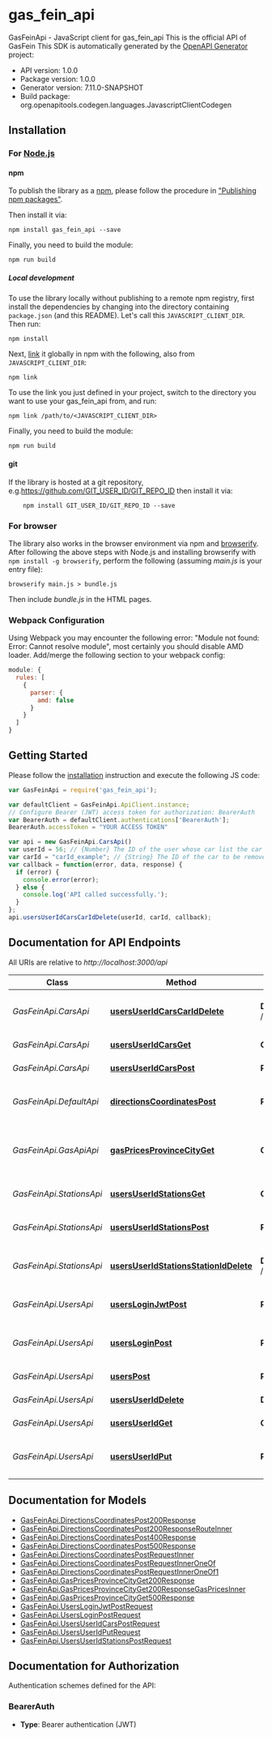 # gas_fein_api

GasFeinApi - JavaScript client for gas_fein_api
This is the official API of GasFein
This SDK is automatically generated by the [OpenAPI Generator](https://openapi-generator.tech) project:

- API version: 1.0.0
- Package version: 1.0.0
- Generator version: 7.11.0-SNAPSHOT
- Build package: org.openapitools.codegen.languages.JavascriptClientCodegen

## Installation

### For [Node.js](https://nodejs.org/)

#### npm

To publish the library as a [npm](https://www.npmjs.com/), please follow the procedure in ["Publishing npm packages"](https://docs.npmjs.com/getting-started/publishing-npm-packages).

Then install it via:

```shell
npm install gas_fein_api --save
```

Finally, you need to build the module:

```shell
npm run build
```

##### Local development

To use the library locally without publishing to a remote npm registry, first install the dependencies by changing into the directory containing `package.json` (and this README). Let's call this `JAVASCRIPT_CLIENT_DIR`. Then run:

```shell
npm install
```

Next, [link](https://docs.npmjs.com/cli/link) it globally in npm with the following, also from `JAVASCRIPT_CLIENT_DIR`:

```shell
npm link
```

To use the link you just defined in your project, switch to the directory you want to use your gas_fein_api from, and run:

```shell
npm link /path/to/<JAVASCRIPT_CLIENT_DIR>
```

Finally, you need to build the module:

```shell
npm run build
```

#### git

If the library is hosted at a git repository, e.g.https://github.com/GIT_USER_ID/GIT_REPO_ID
then install it via:

```shell
    npm install GIT_USER_ID/GIT_REPO_ID --save
```

### For browser

The library also works in the browser environment via npm and [browserify](http://browserify.org/). After following
the above steps with Node.js and installing browserify with `npm install -g browserify`,
perform the following (assuming *main.js* is your entry file):

```shell
browserify main.js > bundle.js
```

Then include *bundle.js* in the HTML pages.

### Webpack Configuration

Using Webpack you may encounter the following error: "Module not found: Error:
Cannot resolve module", most certainly you should disable AMD loader. Add/merge
the following section to your webpack config:

```javascript
module: {
  rules: [
    {
      parser: {
        amd: false
      }
    }
  ]
}
```

## Getting Started

Please follow the [installation](#installation) instruction and execute the following JS code:

```javascript
var GasFeinApi = require('gas_fein_api');

var defaultClient = GasFeinApi.ApiClient.instance;
// Configure Bearer (JWT) access token for authorization: BearerAuth
var BearerAuth = defaultClient.authentications['BearerAuth'];
BearerAuth.accessToken = "YOUR ACCESS TOKEN"

var api = new GasFeinApi.CarsApi()
var userId = 56; // {Number} The ID of the user whose car list the car will be removed from
var carId = "carId_example"; // {String} The ID of the car to be removed
var callback = function(error, data, response) {
  if (error) {
    console.error(error);
  } else {
    console.log('API called successfully.');
  }
};
api.usersUserIdCarsCarIdDelete(userId, carId, callback);

```

## Documentation for API Endpoints

All URIs are relative to *http://localhost:3000/api*

Class | Method | HTTP request | Description
------------ | ------------- | ------------- | -------------
*GasFeinApi.CarsApi* | [**usersUserIdCarsCarIdDelete**](docs/CarsApi.md#usersUserIdCarsCarIdDelete) | **DELETE** /users/{userId}/cars/{carId} | Remove a car from a user&#39;s list of cars
*GasFeinApi.CarsApi* | [**usersUserIdCarsGet**](docs/CarsApi.md#usersUserIdCarsGet) | **GET** /users/{userId}/cars | Get all cars of a user
*GasFeinApi.CarsApi* | [**usersUserIdCarsPost**](docs/CarsApi.md#usersUserIdCarsPost) | **POST** /users/{userId}/cars | Add a car to a user
*GasFeinApi.DefaultApi* | [**directionsCoordinatesPost**](docs/DefaultApi.md#directionsCoordinatesPost) | **POST** /directions/coordinates | Get directions with multiple points
*GasFeinApi.GasApiApi* | [**gasPricesProvinceCityGet**](docs/GasApiApi.md#gasPricesProvinceCityGet) | **GET** /gas-prices/{province}/{city} | Get gas prices for a specific province and city
*GasFeinApi.StationsApi* | [**usersUserIdStationsGet**](docs/StationsApi.md#usersUserIdStationsGet) | **GET** /users/{userId}/stations | Get all stations of a user
*GasFeinApi.StationsApi* | [**usersUserIdStationsPost**](docs/StationsApi.md#usersUserIdStationsPost) | **POST** /users/{userId}/stations | Add a station to a user
*GasFeinApi.StationsApi* | [**usersUserIdStationsStationIdDelete**](docs/StationsApi.md#usersUserIdStationsStationIdDelete) | **DELETE** /users/{userId}/stations/{stationId} | Remove a station from a user&#39;s list of stations
*GasFeinApi.UsersApi* | [**usersLoginJwtPost**](docs/UsersApi.md#usersLoginJwtPost) | **POST** /users/login/jwt | Authenticate user using JWT token
*GasFeinApi.UsersApi* | [**usersLoginPost**](docs/UsersApi.md#usersLoginPost) | **POST** /users/login | Authenticate user by email and password
*GasFeinApi.UsersApi* | [**usersPost**](docs/UsersApi.md#usersPost) | **POST** /users | Create a new user
*GasFeinApi.UsersApi* | [**usersUserIdDelete**](docs/UsersApi.md#usersUserIdDelete) | **DELETE** /users/{userId} | Delete a user by ID
*GasFeinApi.UsersApi* | [**usersUserIdGet**](docs/UsersApi.md#usersUserIdGet) | **GET** /users/{userId} | Get a user by ID
*GasFeinApi.UsersApi* | [**usersUserIdPut**](docs/UsersApi.md#usersUserIdPut) | **PUT** /users/{userId} | Update an existing user&#39;s details


## Documentation for Models

 - [GasFeinApi.DirectionsCoordinatesPost200Response](docs/DirectionsCoordinatesPost200Response.md)
 - [GasFeinApi.DirectionsCoordinatesPost200ResponseRouteInner](docs/DirectionsCoordinatesPost200ResponseRouteInner.md)
 - [GasFeinApi.DirectionsCoordinatesPost400Response](docs/DirectionsCoordinatesPost400Response.md)
 - [GasFeinApi.DirectionsCoordinatesPost500Response](docs/DirectionsCoordinatesPost500Response.md)
 - [GasFeinApi.DirectionsCoordinatesPostRequestInner](docs/DirectionsCoordinatesPostRequestInner.md)
 - [GasFeinApi.DirectionsCoordinatesPostRequestInnerOneOf](docs/DirectionsCoordinatesPostRequestInnerOneOf.md)
 - [GasFeinApi.DirectionsCoordinatesPostRequestInnerOneOf1](docs/DirectionsCoordinatesPostRequestInnerOneOf1.md)
 - [GasFeinApi.GasPricesProvinceCityGet200Response](docs/GasPricesProvinceCityGet200Response.md)
 - [GasFeinApi.GasPricesProvinceCityGet200ResponseGasPricesInner](docs/GasPricesProvinceCityGet200ResponseGasPricesInner.md)
 - [GasFeinApi.GasPricesProvinceCityGet500Response](docs/GasPricesProvinceCityGet500Response.md)
 - [GasFeinApi.UsersLoginJwtPostRequest](docs/UsersLoginJwtPostRequest.md)
 - [GasFeinApi.UsersLoginPostRequest](docs/UsersLoginPostRequest.md)
 - [GasFeinApi.UsersUserIdCarsPostRequest](docs/UsersUserIdCarsPostRequest.md)
 - [GasFeinApi.UsersUserIdPutRequest](docs/UsersUserIdPutRequest.md)
 - [GasFeinApi.UsersUserIdStationsPostRequest](docs/UsersUserIdStationsPostRequest.md)


## Documentation for Authorization


Authentication schemes defined for the API:
### BearerAuth

- **Type**: Bearer authentication (JWT)

